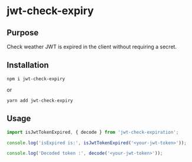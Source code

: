 # jwt-check-expiry

## Purpose

Check weather JWT is expired in the client without requiring a secret.

## Installation

`npm i jwt-check-expiry`

or 

`yarn add jwt-check-expiry`


## Usage

```js
import isJwtTokenExpired, { decode } from 'jwt-check-expiration';

console.log('isExpired is:', isJwtTokenExpired('<your-jwt-token>'));

console.log('Decoded token :', decode('<your-jwt-token>'));

```
